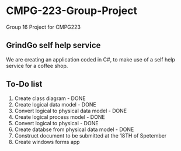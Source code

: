 # CMPG-223-Group-Project
 Group 16 Project for CMPG223

 ## GrindGo self help service 
 We are creating an application coded in C#, to make use of a self help service for a coffee shop.

 ## To-Do list
1. Create class diagram - DONE
2. Create logical data model - DONE
3. Convert logical to physical data model - DONE
4. Create logical process model - DONE
5. Convert logical to physical - DONE
6. Create databse from physical data model - DONE
7. Construct document to be submitted at the 18TH of Spetember
8. Create windows forms app
